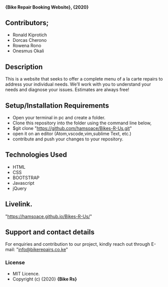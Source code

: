 
#### {Bike Repair Booking Website}, {2020}
## Contributors;
 * Ronald Kiprotich
 * Dorcas Cherono
 * Rowena Rono
 * Onesmus Okali
## Description
This is a website that seeks to offer a complete menu of a la carte repairs to address your individual needs. We’ll work with you to understand your needs and diagnose your issues. Estimates are always free!
## Setup/Installation Requirements
* Open your terminal in pc and create a folder.
* Clone this repository into the folder using the command line below,
* $git clone "https://github.com/hamsoace/Bikes-R-Us.git"
* open it on an editor (Atom,vscode,vim,sublime Text, etc.)
* contribute and push your changes to your repository.
## Technologies Used
* HTML
* CSS
* BOOTSTRAP
* Javascript
* jQuery
## Livelink.
"https://hamsoace.github.io/Bikes-R-Us/"
## Support and contact details
For enquiries and contribution to our project, kindly reach out through E-mail: "info@bikerepairs.co.ke"
### License
* MIT Licence.
* Copyright (c) {2020} **{Bike Rs}**
  